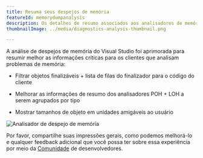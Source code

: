 ```yaml
---
title: Resuma seus despejos de memória
featureId: memorydumpanalysis
description: Os detalhes de resumo associados aos analisadores de memória foram aprimorados.
thumbnailImage: ../media/diagnostics-analysis-thumbnail.png

---
```


A análise de despejos de memória do Visual Studio foi aprimorada para resumir melhor as informações críticas para os clientes que analisam problemas de memória:

- Filtrar objetos finalizáveis + lista de filas do finalizador para o código do cliente

- Melhorar as informações de resumo dos analisadores POH + LOH a serem agrupados por tipo

- Mostrar tamanhos de objeto em unidades amigáveis ao usuário

![Analisador de despejo de memória](../media/diagnostics-analysis.png "Analisador de despejo de memória")

Por favor, compartilhe suas impressões gerais, como podemos melhorá-lo e qualquer feedback adicional que você possa ter sobre essa experiência por meio da [Comunidade](https://developercommunity.visualstudio.com/VisualStudio) de desenvolvedores.

